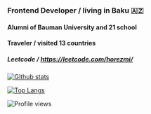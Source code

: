 ### Frontend Developer / living in Baku :azerbaijan:

#### Alumni of Bauman University and 21 school
#### Traveler / visited 13 countries

##### Leetcode / https://leetcode.com/horezmi/

[![Github stats](https://github-readme-stats.vercel.app/api?username=horezmi&show_icons=true&theme=radical)](https://github.com/horezmi)

[![Top Langs](https://github-readme-stats.vercel.app/api/top-langs/?username=horezmi&show_icons=true&theme=radical)](https://github.com/horezmi)

![Profile views](https://gpvc.arturio.dev/horezmi)
